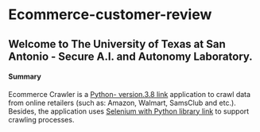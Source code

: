 # Ecommerce-customer-review
## Welcome to The University of Texas at San Antonio - Secure A.I. and Autonomy Laboratory.
#### Summary
Ecommerce Crawler is a [Python- version.3.8 link](https://www.python.org/downloads/) application to crawl data from online retailers (such as: Amazon, Walmart, SamsClub and etc.). Besides, the application uses [Selenium with Python library link](https://selenium-python.readthedocs.io/) to support crawling processes.
